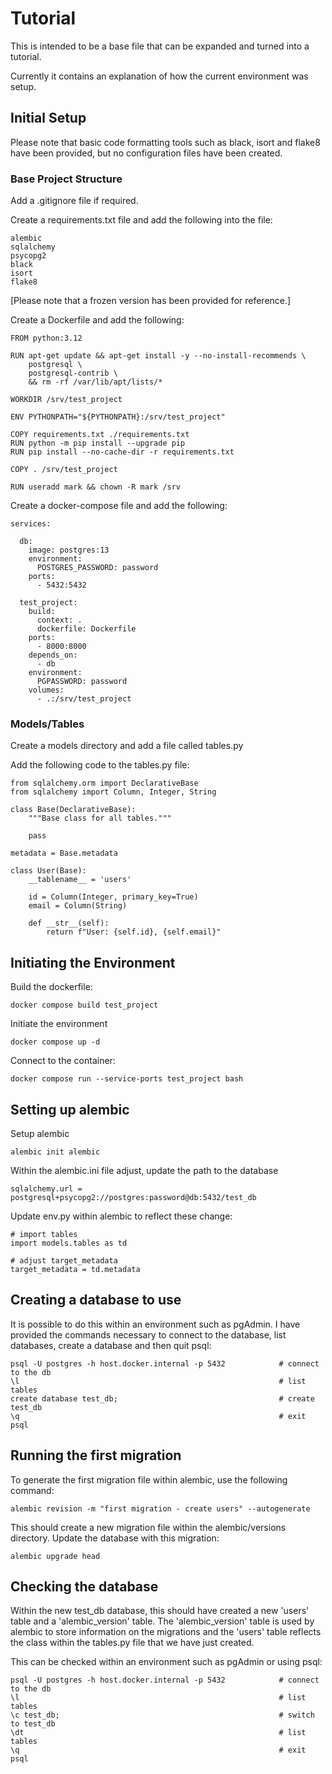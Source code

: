 # Tutorial

This is intended to be a base file that can be expanded and turned into a tutorial.

Currently it contains an explanation of how the current environment was setup.

## Initial Setup

Please note that basic code formatting tools such as black, isort and flake8 have been
provided, but no configuration files have been created.

### Base Project Structure

Add a .gitignore file if required.

Create a requirements.txt file and add the following into the file:
```
alembic
sqlalchemy
psycopg2
black
isort
flake8
```
[Please note that a frozen version has been provided for reference.]

Create a Dockerfile and add the following:
```
FROM python:3.12

RUN apt-get update && apt-get install -y --no-install-recommends \
    postgresql \
    postgresql-contrib \
    && rm -rf /var/lib/apt/lists/*

WORKDIR /srv/test_project

ENV PYTHONPATH="${PYTHONPATH}:/srv/test_project"

COPY requirements.txt ./requirements.txt
RUN python -m pip install --upgrade pip
RUN pip install --no-cache-dir -r requirements.txt

COPY . /srv/test_project

RUN useradd mark && chown -R mark /srv
```

Create a docker-compose file and add the following:
```
services:

  db:
    image: postgres:13
    environment:
      POSTGRES_PASSWORD: password
    ports:
      - 5432:5432

  test_project:
    build:
      context: .
      dockerfile: Dockerfile
    ports:
      - 8000:8000
    depends_on:
      - db
    environment:
      PGPASSWORD: password
    volumes:
      - .:/srv/test_project
```

### Models/Tables

Create a models directory and add a file called tables.py

Add the following code to the tables.py file:
```
from sqlalchemy.orm import DeclarativeBase
from sqlalchemy import Column, Integer, String

class Base(DeclarativeBase):
    """Base class for all tables."""

    pass

metadata = Base.metadata

class User(Base):
    __tablename__ = 'users'

    id = Column(Integer, primary_key=True)
    email = Column(String)

    def __str__(self):
        return f"User: {self.id}, {self.email}"

```

## Initiating the Environment

Build the dockerfile:
```
docker compose build test_project
```

Initiate the environment
```
docker compose up -d
```

Connect to the container:
```
docker compose run --service-ports test_project bash
```

## Setting up alembic

Setup alembic
```
alembic init alembic
```

Within the alembic.ini file adjust, update the path to the database
```
sqlalchemy.url = postgresql+psycopg2://postgres:password@db:5432/test_db
```

Update env.py within alembic to reflect these change:
```
# import tables
import models.tables as td

# adjust target_metadata
target_metadata = td.metadata
```

## Creating a database to use

It is possible to do this within an environment such as pgAdmin.   I have provided the
commands necessary to connect to the database, list databases, create a database and then
quit psql:
```
psql -U postgres -h host.docker.internal -p 5432            # connect to the db
\l                                                          # list tables
create database test_db;                                    # create test_db
\q                                                          # exit psql
```

## Running the first migration

To generate the first migration file within alembic, use the following command:
```
alembic revision -m "first migration - create users" --autogenerate
```

This should create a new migration file within the alembic/versions directory.   Update
the database with this migration:
```
alembic upgrade head
```

## Checking the database

Within the new test_db database, this should have created a new 'users' table
and a 'alembic_version' table.   The 'alembic_version' table is used by alembic to
store information on the migrations and the 'users' table reflects the class within
the tables.py file that we have just created.

This can be checked within an environment such as pgAdmin or using psql:
```
psql -U postgres -h host.docker.internal -p 5432            # connect to the db
\l                                                          # list tables
\c test_db;                                                 # switch to test_db
\dt                                                         # list tables
\q                                                          # exit psql
```
